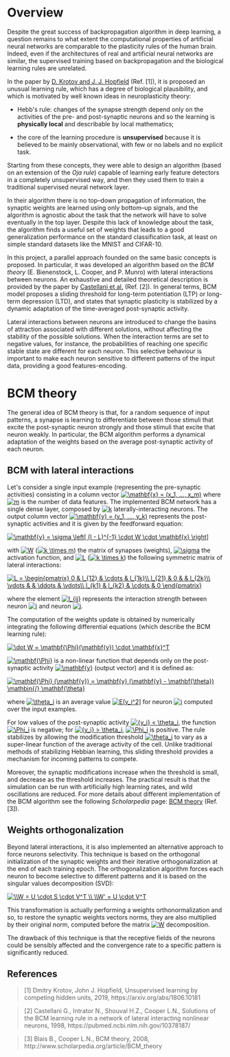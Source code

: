 # Overview
Despite the great success of backpropagation algorithm in deep learning, a question remains to what extent the computational properties of artificial neural networks are comparable to the plasticity rules of the human brain.
Indeed, even if the architectures of real and artificial neural networks are similar, the supervised training based on backpropagation and the biological learning rules are unrelated.

In the paper by [D. Krotov and J. J. Hopfield](https://arxiv.org/abs/1806.10181) (Ref. [1]), it is proposed an unusual learning rule, which has a degree of biological plausibility, and which is motivated by well known ideas in neuroplasticity theory:

* Hebb's rule: changes of the synapse strength depend only on the activities of the pre- and post-synaptic neurons and so the learning is **physically local** and describable by local mathematics;

* the core of the learning procedure is **unsupervised** because it is believed to be mainly observational, with few or no labels and no explicit task.

Starting from these concepts, they were able to design an algorithm (based on an extension of the *Oja rule*) capable of learning early feature detectors in a completely unsupervised way, and then they used them to train a traditional supervised neural network layer.

In their algorithm there is no top–down propagation of information, the synaptic
weights are learned using only bottom–up signals, and the algorithm is agnostic about the task that the network will have to solve eventually in the top layer. Despite this lack of knowledge about the task, the algorithm finds a useful set of weights that leads to a good generalization performance on the standard classification task, at least on simple standard datasets like the MNIST and CIFAR-10.

In this project, a parallel approach founded on the same basic concepts is proposed.
In particular, it was developed an algorithm based on the *BCM theory* (E. Bienenstock, L. Cooper, and P. Munro) with lateral interactions between neurons. An exhaustive and detailed theoretical description is provided by the paper by [Castellani et al.](https://pubmed.ncbi.nlm.nih.gov/10378187/) (Ref. [2]).
In general terms, BCM model proposes a sliding threshold for long-term potentiation (LTP) or long-term depression (LTD), and states that synaptic plasticity is stabilized by a dynamic adaptation of the time-averaged post-synaptic activity.

Lateral interactions between neurons are introduced to change the basins of attraction associated with different solutions, without affecting the stability of the possible solutions.
When the interaction terms are set to negative values, for instance, the probabilities of reaching one specific stable state are different for each neuron.
This selective behaviour is important to make each neuron sensitive to different patterns of the input data, providing a good features-encoding.


# BCM theory
The general idea of BCM theory is that, for a random sequence of input patterns, a synapse is learning to differentiate between those stimuli that excite the post-synaptic neuron strongly and those stimuli that excite that neuron weakly.
In particular, the BCM algorithm performs a dynamical adaptation of the weights based on the average post-synaptic activity of each neuron.

## BCM with lateral interactions
Let's consider a single input example (representing the pre-synaptic activities) consisting in a column vector <a href="https://www.codecogs.com/eqnedit.php?latex=\mathbf{x}&space;=&space;(x_1,&space;...,&space;x_m)" target="_blank"><img src="https://latex.codecogs.com/gif.latex?\mathbf{x}&space;=&space;(x_1,&space;...,&space;x_m)" title="\mathbf{x} = (x_1, ..., x_m)" /></a>  where <a href="https://www.codecogs.com/eqnedit.php?latex=m" target="_blank"><img src="https://latex.codecogs.com/gif.latex?m" title="m" /></a> is the number of data features.
The implemented BCM network has a single dense layer, composed by <a href="https://www.codecogs.com/eqnedit.php?latex=k" target="_blank"><img src="https://latex.codecogs.com/gif.latex?k" title="k" /></a> laterally-interacting neurons.
The output column vector <a href="https://www.codecogs.com/eqnedit.php?latex=\mathbf{y}&space;=&space;(y_1,&space;...,&space;y_k)" target="_blank"><img src="https://latex.codecogs.com/gif.latex?\mathbf{y}&space;=&space;(y_1,&space;...,&space;y_k)" title="\mathbf{y} = (y_1, ..., y_k)" /></a>  represents the post-synaptic activities and it is given by the feedforward equation:

<a href="https://www.codecogs.com/eqnedit.php?latex=\mathbf{y}&space;=&space;\sigma&space;\left[&space;(I&space;-&space;L)^{-1}&space;\cdot&space;W&space;\cdot&space;\mathbf{x}&space;\right]" target="_blank"><img src="https://latex.codecogs.com/gif.latex?\mathbf{y}&space;=&space;\sigma&space;\left[&space;(I&space;-&space;L)^{-1}&space;\cdot&space;W&space;\cdot&space;\mathbf{x}&space;\right]" title="\mathbf{y} = \sigma \left[ (I - L)^{-1} \cdot W \cdot \mathbf{x} \right]" /></a>

with <a href="https://www.codecogs.com/eqnedit.php?latex=W" target="_blank"><img src="https://latex.codecogs.com/gif.latex?W" title="W" /></a> (<a href="https://www.codecogs.com/eqnedit.php?latex=k&space;\times&space;m" target="_blank"><img src="https://latex.codecogs.com/gif.latex?k&space;\times&space;m" title="k \times m" /></a>) the matrix of synapses (weights), <a href="https://www.codecogs.com/eqnedit.php?latex=\sigma" target="_blank"><img src="https://latex.codecogs.com/gif.latex?\sigma" title="\sigma" /></a> the activation function, and <a href="https://www.codecogs.com/eqnedit.php?latex=L" target="_blank"><img src="https://latex.codecogs.com/gif.latex?L" title="L" /></a> (<a href="https://www.codecogs.com/eqnedit.php?latex=k&space;\times&space;k" target="_blank"><img src="https://latex.codecogs.com/gif.latex?k&space;\times&space;k" title="k \times k" /></a>) the following symmetric matrix of lateral interactions:

<a href="https://www.codecogs.com/eqnedit.php?latex=L&space;=&space;\begin{pmatrix}&space;0&space;&&space;l_{12}&space;&&space;\cdots&space;&&space;l_{1k}\\&space;l_{21}&space;&&space;0&space;&&space;&&space;l_{2k}\\&space;\vdots&space;&&space;&&space;\ddots&space;&&space;\vdots\\&space;l_{k1}&space;&&space;l_{k2}&space;&&space;\cdots&space;&&space;0&space;\end{pmatrix}" target="_blank"><img src="https://latex.codecogs.com/gif.latex?L&space;=&space;\begin{pmatrix}&space;0&space;&&space;l_{12}&space;&&space;\cdots&space;&&space;l_{1k}\\&space;l_{21}&space;&&space;0&space;&&space;&&space;l_{2k}\\&space;\vdots&space;&&space;&&space;\ddots&space;&&space;\vdots\\&space;l_{k1}&space;&&space;l_{k2}&space;&&space;\cdots&space;&&space;0&space;\end{pmatrix}" title="L = \begin{pmatrix} 0 & l_{12} & \cdots & l_{1k}\\ l_{21} & 0 & & l_{2k}\\ \vdots & & \ddots & \vdots\\ l_{k1} & l_{k2} & \cdots & 0 \end{pmatrix}" /></a>

where the element <a href="https://www.codecogs.com/eqnedit.php?latex=l_{ij}" target="_blank"><img src="https://latex.codecogs.com/gif.latex?l_{ij}" title="l_{ij}" /></a> represents the interaction strength between neuron <a href="https://www.codecogs.com/eqnedit.php?latex=i" target="_blank"><img src="https://latex.codecogs.com/gif.latex?i" title="i" /></a> and neuron <a href="https://www.codecogs.com/eqnedit.php?latex=j" target="_blank"><img src="https://latex.codecogs.com/gif.latex?j" title="j" /></a>.

The computation of the weights update is obtained by numerically integrating the following differential equations (which describe the BCM learning rule):

<a href="https://www.codecogs.com/eqnedit.php?latex=\dot&space;W&space;=&space;\mathbf{\Phi}(\mathbf{y})&space;\cdot&space;\mathbf{x}^T" target="_blank"><img src="https://latex.codecogs.com/gif.latex?\dot&space;W&space;=&space;\mathbf{\Phi}(\mathbf{y})&space;\cdot&space;\mathbf{x}^T" title="\dot W = \mathbf{\Phi}(\mathbf{y}) \cdot \mathbf{x}^T" /></a>

<a href="https://www.codecogs.com/eqnedit.php?latex=\mathbf{\Phi}" target="_blank"><img src="https://latex.codecogs.com/gif.latex?\mathbf{\Phi}" title="\mathbf{\Phi}" /></a> is a non-linear function that depends only on the post-synaptic activity <a href="https://www.codecogs.com/eqnedit.php?latex=\mathbf{y}" target="_blank"><img src="https://latex.codecogs.com/gif.latex?\mathbf{y}" title="\mathbf{y}" /></a> (output vector) and it is defined as:

<a href="https://www.codecogs.com/eqnedit.php?latex=\mathbf{\Phi}&space;(\mathbf{y})&space;=&space;\mathbf{y}&space;(\mathbf{y}&space;-&space;\mathbf{\theta})&space;\mathbin{/}&space;\mathbf{\theta}" target="_blank"><img src="https://latex.codecogs.com/gif.latex?\mathbf{\Phi}&space;(\mathbf{y})&space;=&space;\mathbf{y}&space;(\mathbf{y}&space;-&space;\mathbf{\theta})&space;\mathbin{/}&space;\mathbf{\theta}" title="\mathbf{\Phi} (\mathbf{y}) = \mathbf{y} (\mathbf{y} - \mathbf{\theta}) \mathbin{/} \mathbf{\theta}" /></a>

where <a href="https://www.codecogs.com/eqnedit.php?latex=\theta_i" target="_blank"><img src="https://latex.codecogs.com/gif.latex?\theta_i" title="\theta_i" /></a> is an average value <a href="https://www.codecogs.com/eqnedit.php?latex=E[y_i^2]" target="_blank"><img src="https://latex.codecogs.com/gif.latex?E[y_i^2]" title="E[y_i^2]" /></a> for neuron <a href="https://www.codecogs.com/eqnedit.php?latex=i" target="_blank"><img src="https://latex.codecogs.com/gif.latex?i" title="i" /></a> computed over the input examples.

For low values of the post-synaptic activity <a href="https://www.codecogs.com/eqnedit.php?latex={y_i}&space;<&space;\theta_i" target="_blank"><img src="https://latex.codecogs.com/gif.latex?{y_i}&space;<&space;\theta_i" title="{y_i} < \theta_i" /></a>, the function <a href="https://www.codecogs.com/eqnedit.php?latex=\Phi_i" target="_blank"><img src="https://latex.codecogs.com/gif.latex?\Phi_i" title="\Phi_i" /></a> is negative; for <a href="https://www.codecogs.com/eqnedit.php?latex={y_i}&space;>&space;\theta_i" target="_blank"><img src="https://latex.codecogs.com/gif.latex?{y_i}&space;>&space;\theta_i" title="{y_i} > \theta_i" /></a>, <a href="https://www.codecogs.com/eqnedit.php?latex=\Phi_i" target="_blank"><img src="https://latex.codecogs.com/gif.latex?\Phi_i" title="\Phi_i" /></a> is positive.
The rule stabilizes by allowing the modification threshold <a href="https://www.codecogs.com/eqnedit.php?latex=\theta_i" target="_blank"><img src="https://latex.codecogs.com/gif.latex?\theta_i" title="\theta_i" /></a> to vary as a super-linear function of the average activity of the cell. Unlike traditional methods of stabilizing Hebbian learning, this sliding threshold provides a mechanism for incoming patterns to compete.

Moreover, the synaptic modifications increase when the threshold is small, and decrease as the threshold increases. The practical result is that the simulation can be run with artificially high learning rates, and wild oscillations are reduced.
For more details about different implementation of the BCM algorithm see the following *Scholarpedia* page: [BCM theory](http://www.scholarpedia.org/article/BCM_theory) (Ref. [3]).

## Weights orthogonalization
Beyond lateral interactions, it is also implemented an alternative approach to force neurons selectivity. This technique is based on the orthogonal initialization of the synaptic weights and their iterative orthogonalization at the end of each training epoch.
The orthogonalization algorithm forces each neuron to become selective to different patterns and it is based on the singular values decomposition (SVD):

<a href="https://www.codecogs.com/eqnedit.php?latex=\\W&space;=&space;U&space;\cdot&space;S&space;\cdot&space;V^T&space;\\&space;\\W'&space;=&space;U&space;\cdot&space;V^T" target="_blank"><img src="https://latex.codecogs.com/gif.latex?\\W&space;=&space;U&space;\cdot&space;S&space;\cdot&space;V^T&space;\\&space;\\W'&space;=&space;U&space;\cdot&space;V^T" title="\\W = U \cdot S \cdot V^T \\ \\W' = U \cdot V^T" /></a>

This transformation is actually performing a weights orthonormalization and so, to restore the synaptic weights vectors norms, they are also multiplied by their original norm, computed before the matrix <a href="https://www.codecogs.com/eqnedit.php?latex=W" target="_blank"><img src="https://latex.codecogs.com/gif.latex?W" title="W" /></a> decomposition.

The drawback of this technique is that the receptive fields of the neurons could be sensibly affected and the convergence rate to a specific pattern is significantly reduced.

## References

<blockquote>[1] Dmitry Krotov, John J. Hopfield, Unsupervised learning by competing hidden units, 2019, https://arxiv.org/abs/1806.10181</blockquote>

<blockquote>[2] Castellani G., Intrator N., Shouval H.Z., Cooper L.N., Solutions of the BCM learning rule in a network of lateral interacting nonlinear neurons, 1998, https://pubmed.ncbi.nlm.nih.gov/10378187/</blockquote>

<blockquote>[3] Blais B., Cooper L.N., BCM theory, 2008, http://www.scholarpedia.org/article/BCM_theory</blockquote>
